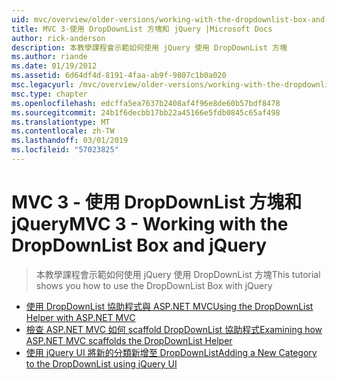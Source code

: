 ```yaml
---
uid: mvc/overview/older-versions/working-with-the-dropdownlist-box-and-jquery/index
title: MVC 3-使用 DropDownList 方塊和 jQuery |Microsoft Docs
author: rick-anderson
description: 本教學課程會示範如何使用 jQuery 使用 DropDownList 方塊
ms.author: riande
ms.date: 01/19/2012
ms.assetid: 6d64df4d-8191-4faa-ab9f-9807c1b0a020
msc.legacyurl: /mvc/overview/older-versions/working-with-the-dropdownlist-box-and-jquery
msc.type: chapter
ms.openlocfilehash: edcffa5ea7637b2408af4f96e8de60b57bdf8478
ms.sourcegitcommit: 24b1f6decbb17bb22a45166e5fdb0845c65af498
ms.translationtype: MT
ms.contentlocale: zh-TW
ms.lasthandoff: 03/01/2019
ms.locfileid: "57023825"
---
```

<a name="mvc-3---working-with-the-dropdownlist-box-and-jquery"></a><span data-ttu-id="0c063-103">MVC 3 - 使用 DropDownList 方塊和 jQuery</span><span class="sxs-lookup"><span data-stu-id="0c063-103">MVC 3 - Working with the DropDownList Box and jQuery</span></span>
====================
> <span data-ttu-id="0c063-104">本教學課程會示範如何使用 jQuery 使用 DropDownList 方塊</span><span class="sxs-lookup"><span data-stu-id="0c063-104">This tutorial shows you how to use the DropDownList Box with jQuery</span></span>


- [<span data-ttu-id="0c063-105">使用 DropDownList 協助程式與 ASP.NET MVC</span><span class="sxs-lookup"><span data-stu-id="0c063-105">Using the DropDownList Helper with ASP.NET MVC</span></span>](using-the-dropdownlist-helper-with-aspnet-mvc.md)
- [<span data-ttu-id="0c063-106">檢查 ASP.NET MVC 如何 scaffold DropDownList 協助程式</span><span class="sxs-lookup"><span data-stu-id="0c063-106">Examining how ASP.NET MVC scaffolds the DropDownList Helper</span></span>](examining-how-aspnet-mvc-scaffolds-the-dropdownlist-helper.md)
- [<span data-ttu-id="0c063-107">使用 jQuery UI 將新的分類新增至 DropDownList</span><span class="sxs-lookup"><span data-stu-id="0c063-107">Adding a New Category to the DropDownList using jQuery UI</span></span>](adding-a-new-category-to-the-dropdownlist-using-jquery-ui.md)
